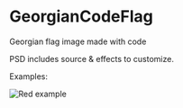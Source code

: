 # GeorgianCodeFlag
Georgian flag image made with code

PSD includes source & effects to customize.

Examples:

![Red example](/examples/GeoRedFlag.jpg?raw=true)
